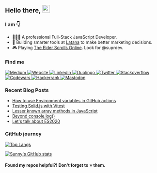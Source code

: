 ## Hello there, <a href="https://sunnyprakash.com"><img  src="https://media.giphy.com/media/3owyplYLWlGFQk9mF2/giphy.gif" width="25px"></a>

### I am 👇

- 👷🏾‍♂️ A professional Full-Stack JavaScript Developer.
- 🔨 Building smarter tools at <a href="https://latana.com" target="_blank" rel="noopener noreferrer">Latana</a> to make better marketing decisions.
- 🎮 Playing <a href="https://www.elderscrollsonline.com/en-us/home" target="_blank" rel="noopener noreferrer">The Elder Scrolls Online</a>. Look for @suprdev.


### Find me

<p>
    <a href="https://sunny-prakash.medium.com" target="_blank" rel="noopener noreferrer">
        <img src="https://img.shields.io/badge/medium-0A0A0A?style=for-the-badge&logo=medium&logoColor=white" alt="Medium">
    </a>
    <a href="https://sunnyprakash.com" target="_blank" rel="noopener noreferrer">
        <img src="https://img.shields.io/badge/Sunny%20Prakash-%23353d45.svg?style=for-the-badge&logo=Google-chrome&logoColor=cc9966" alt="Website">
    </a>  
    <a href="https://www.linkedin.com/in/sunnyprakash12" target="_blank" rel="noopener noreferrer">
        <img src="https://img.shields.io/badge/linkedin-%230077B5.svg?&style=for-the-badge&logo=linkedin&logoColor=white" alt="Linkedin">
    </a>
    <a href="https://www.duolingo.com/profile/sunnypraka12" target="_blank" rel="noopener noreferrer">
        <img src="https://img.shields.io/badge/Duolingo-58CC02?style=for-the-badge&logo=Duolingo&logoColor=white" alt="Duolingo">
    </a>
    <a href="https://www.twitter.com/sunny_pr_" target="_blank" rel="noopener noreferrer">
        <img src="https://img.shields.io/badge/twitter-%231DA1F2.svg?&style=for-the-badge&logo=twitter&logoColor=white" alt="Twitter">
    </a>
    <a href="https://stackoverflow.com/users/story/9585068" target="_blank" rel="noopener noreferrer">
        <img src="https://img.shields.io/badge/Stack_Overflow-FE7A16?style=for-the-badge&logo=stack-overflow&logoColor=white" alt="Stackoverflow">
    </a>
    <a href="https://www.codewars.com/users/sprakash57" target="_blank" rel="nofollow noreferrer">
        <img src="https://img.shields.io/badge/Codewars-B1361E?style=for-the-badge&logo=Codewars&logoColor=white" alt="Codewars">
    </a>
    <a href="https://www.hackerrank.com/sunny_prakashgm" target="_blank" rel="nofollow noreferrer">
        <img src="https://img.shields.io/badge/-Hackerrank-2EC866?style=for-the-badge&logo=HackerRank&logoColor=white" alt="Hackerrank">
    </a>
        <a href="https://mastodon.social/@sunnyprakash" target="_blank" rel="nofollow noreferrer">
        <img src="https://img.shields.io/badge/-Mastodon-595AFF?style=for-the-badge&logo=mastodon&logoColor=white" alt="Mastodon">
    </a>
</p>

### Recent Blog Posts
- [How to use Environment variables in GitHub actions](https://medium.com/javascript-in-plain-english/how-to-use-environment-variables-in-github-actions-workflows-598b583c1a92)
- [Testing Solid.js with Vitest](https://medium.com/@sunny-prakash/testing-solid-js-with-vitest-f9c030ff4197)
- [Lesser known array methods in JavaScript](https://medium.com/@sunny-prakash/lesser-known-array-methods-in-javascript-31afbfa1d091)
- [Beyond console.log()](https://medium.com/@sunny-prakash/beyond-console-log-9af93a63c43c)
- [Let's talk about ES2020](https://medium.com/@sunny-prakash/lets-talk-about-es2020-75ceb45b378c)


### GitHub journey

[![Top Langs](https://github-readme-stats.vercel.app/api/top-langs/?username=sprakash57&layout=compact&bg_color=343a40&text_color=fff&title_color=ff6347&icon_color=ff6347&border_radius=10)](https://github.com/sprakash57/github-readme-stats)

[![Sunny's GitHub stats](https://github-readme-stats.vercel.app/api?username=sprakash57&show_icons=true&bg_color=343a40&text_color=fff&title_color=ff6347&icon_color=ff6347&border_radius=10)](https://github-readme-stats-sunnyprakashgm.vercel.app/api?username=sprakash57&show_icons=true)


<h4>Found my repos helpful?! Don't forget to ⭐ them.</h4>
